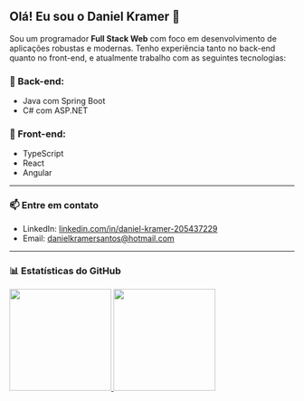 ## Olá! Eu sou o Daniel Kramer 👋

Sou um programador **Full Stack Web** com foco em desenvolvimento de aplicações robustas e modernas. Tenho experiência tanto no back-end quanto no front-end, e atualmente trabalho com as seguintes tecnologias:

### 🚀 Back-end:
- Java com Spring Boot
- C# com ASP.NET

### 🎨 Front-end:
- TypeScript
- React
- Angular

---

### 📫 Entre em contato
- LinkedIn: [linkedin.com/in/daniel-kramer-205437229](https://www.linkedin.com/in/daniel-kramer-205437229)
- Email: danielkramersantos@hotmail.com

---

### 📊 Estatísticas do GitHub

<div>
<a href="https://github.com/woollyhatboy">
<img loading="lazy" height="180em" src="https://github-readme-stats.vercel.app/api/top-langs/?username=woollyhatboy&layout=compact&langs_count=7&theme=dracula"/>
<img loading="lazy" height="180em" src="https://github-readme-stats.vercel.app/api?username=woollyhatboy&show_icons=true&theme=dracula&include_all_commits=true&count_private=true"/>
</a>
</div>


